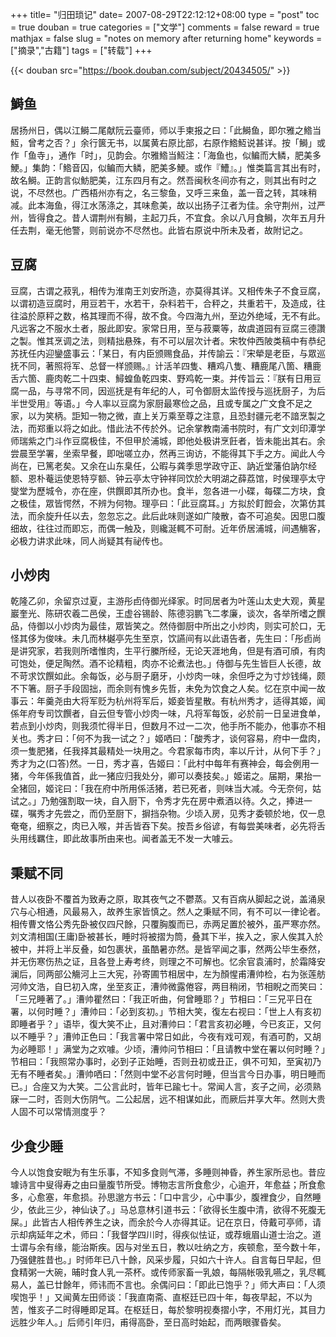 +++
title= "归田琐记"
date= 2007-08-29T22:12:12+08:00
type = "post"
toc = true
douban = true
categories = ["文学"]
comments = false
reward = true
mathjax = false
slug = "notes on memory after returning home"
keywords = ["摘录","古籍"]
tags = ["转载"]
+++

{{< douban src="https://book.douban.com/subject/20434505/" >}}

## 鰣鱼

居扬州日，偶以江鰣二尾献阮云臺师，师以手柬报之曰：「此鰣鱼，即尔雅之鯦当魱，曾考之否？」余行篋无书，以属黄右原比部，右原作鯦魱说甚详。按「鰣」或作「鱼寺」，通作「时」，见韵会。尔雅鯦当魱注：「海鱼也，似鳊而大鳞，肥美多鯁。」集韵：「鯦音囚，似鳊而大鳞，肥美多鯁。或作『鰽』。」惟类篇言其出有时，故名鰣。正韵言似魴肥美，江东四月有之。然吾闽秋冬间亦有之，则其出有时之说，不尽然也。广西梧州亦有之，名三黎鱼，又呼三来鱼，盖一音之转，其味稍减。此本海鱼，得江水荡涤之，其味愈美，故以出扬子江者为佳。余守荆州，过严州，皆得食之。昔人谓荆州有鰣，主起刀兵，不宜食。余以八月食鰣，次年五月升任去荆，毫无他警，则前说亦不尽然也。此皆右原说中所未及者，故附记之。

<!--more-->

## 豆腐

豆腐，古谓之菽乳，相传为淮南王刘安所造，亦莫得其详。又相传朱子不食豆腐，以谓初造豆腐时，用豆若干，水若干，杂料若干，合秤之，共重若干，及造成，往往溢於原秤之数，格其理而不得，故不食。今四海九州，至边外绝域，无不有此。凡远客之不服水土者，服此即安。家常日用，至与菽粟等，故虞道园有豆腐三德讚之製。惟其烹调之法，则精拙悬殊，有不可以层次计者。宋牧仲西陂类稿中有恭纪苏抚任内迎鑾盛事云：「某日，有内臣颁赐食品，并传諭云：『宋犖是老臣，与眾巡抚不同，著照将军、总督一样颁赐。』计活羊四隻、糟鸡八隻、糟鹿尾八箇、糟鹿舌六箇、鹿肉乾二十四束、鱘蝗鱼乾四束、野鸡乾一束。并传旨云：『朕有日用豆腐一品，与寻常不同，因巡抚是有年纪的人，可令御厨太监传授与巡抚厨子，为后半世受用』等语。」今人率以豆腐为家厨最寒俭之品，且或专属之广文食不足之家，以为笑柄。詎知一物之微，直上关万乘至尊之注意，且恐封疆元老不諳烹製之法，而郑重以将之如此。惜此法不传於外。记余掌教南浦书院时，有广文刘印潭学师瑞紫之门斗作豆腐极佳，不但甲於浦城，即他处极讲烹飪者，皆未能出其右。余尝晨至学署，坐索早餐，即咄嗟立办，然再三询访，不能得其下手之方。闻此人今尚在，已篤老矣。又余在山东臬任，公暇与龚季思学政守正、訥近堂藩伯訥尔经额、恩朴菴运使恩特亨额、钟云亭太守钟祥同饮於大明湖之薛荔馆，时侯理亭太守燮堂为歷城令，亦在座，供饌即其所办也。食半，忽各进一小碟，每碟二方块，食之极佳，眾皆愕然，不辨为何物。理亭曰：「此豆腐耳。」方拟於飣餖会，次第仿其法，而余旋升任以去，忽忽忘之。此后此味则遂如广陵散，杳不可追矣。因思口腹细故，往往过而即忘，而偶一触及，则纔涎輒不可耐。近年侨居浦城，间遇觴客，必极力讲求此味，同人尚疑其有祕传也。

## 小炒肉

乾隆乙卯，余留京过夏，主游彤卣侍御光绎家。时同居者为叶莲山太史大观，黄星巖奎光、陈研农羲二邑侯，王虚谷锡龄、陈德羽鹏飞二孝廉，谈次，各举所嗜之饌品，侍御以小炒肉为最佳，眾皆笑之。然侍御厨中所出之小炒肉，则实可於口，无怪其侈为俊味。未几而林樾亭先生至京，饮讌间有以此语告者，先生曰：「彤卣尚是讲究家，若我则所嗜惟肉，生平行縢所经，无论天涯地角，但是有酒可頎，有肉可饱处，便足陶然。酒不论精粗，肉亦不论煮法也。」侍御与先生皆巨人长德，故不苛求饮饌如此。余每饭，必与厨子磨牙，小炒肉一味，余但呼之为寸炒钱绳，颇不下箸。厨子手段固拙，而余则有愧乡先哲，未免为饮食之人矣。忆在京中闻一故事云：年羹尧由大将军贬为杭州将军后，姬妾皆星散。有杭州秀才，适得其姬，闻係年府专司饮饌者，自云但专管小炒肉一味，凡将军每饭，必於前一日呈进食单，若点到小炒肉，则我须忙得半日，但数月不过一二次，他手所不能办，他事亦不相关也。秀才曰：「何不为我一试之？」姬哂曰：「酸秀才，谈何容易，府中一盘肉，须一隻肥猪，任我择其最精处一块用之。今君家每市肉，率以斤计，从何下手？」秀才为之(口答)然。一日，秀才喜，告姬曰：「此村中每年有赛神会，每会例用一猪，今年係我值首，此一猪应归我处分，卿可以奏技矣。」姬诺之。届期，果抬一全猪回，姬诧曰：「我在府中所用係活猪，若已死者，则味当大减。今无奈何，姑试之。」乃勉强割取一块，自入厨下，令秀才先在房中煮酒以待。久之，捧进一碟，嘱秀才先尝之，而仍至厨下，摒挡杂物。少顷入房，见秀才委顿於地，仅一息奄奄，细察之，肉已入喉，并舌皆吞下矣。按吾乡俗谚，有每尝美味者，必先将舌头用线羈住，即此故事所由来也。闻者盖无不发一大噱云。

## 秉赋不同

昔人以夜卧不覆首为致寿之原，取其夜气之不鬱蒸。又有百病从脚起之说，盖涌泉穴与心相通，风最易入，故养生家皆慎之。然人之秉赋不同，有不可以一律论者。相传曹文恪公秀先卧被仅四尺餘，只覆胸腹而已，赤两足置於被外，虽严寒亦然。刘文清相国(王庸)卧被甚长，睡时将被摺为筒，叠其下半，挨入之，家人俟其入於被中，并将上半反叠，如包裹状，虽酷暑亦然。是皆罕闻之事，然两公毕生泰然，并无伤寒伤热之证，且各登上寿考终，则理之不可解也。忆余官袁浦时，於霜降安澜后，同两部公觴河上三大宪，孙寄圃节相居中，左为顏惺甫漕帅检，右为张莲舫河帅文浩，自巳初入席，坐至亥正，漕帅微露倦容，两目稍闭，节相睨之而笑曰：「三兄睡著了。」漕帅瞿然曰：「我正听曲，何曾睡耶？」节相曰：「三兄平日在署，以何时睡？」漕帅曰：「必到亥初。」节相大笑，復左右视曰：「世上人有亥初即睡者乎？」语毕，復大笑不止，且对漕帅曰：「君言亥初必睡，今已亥正，又何以不睡乎？」漕帅正色曰：「我言署中常日如此，今夜有戏可观，有酒可酌，又胡为必睡耶！」满堂为之欢噱。少顷，漕帅问节相曰：「且请教中堂在署以何时睡？」节相曰：「我照常办事时，必到子正始睡，否则丑初或丑正，俱不可知，至寅初乃无有不睡者矣。」漕帅哂曰：「然则中堂不必言何时睡，但当言今日办事，明日睡而已。」合座又为大笑。二公言此时，皆年已踰七十。常闻人言，亥子之间，必须熟寐一二时，否则大伤阴气。二公起居，远不相谋如此，而厥后并享大年。然则大贵人固不可以常情测度乎？

## 少食少睡

今人以饱食安眠为有生乐事，不知多食则气滞，多睡则神昏，养生家所忌也。昔应璩诗言中叟得寿之由曰量腹节所受。博物志言所食愈少，心逾开，年愈益；所食愈多，心愈塞，年愈损。孙思邈方书云：「口中言少，心中事少，腹裡食少，自然睡少，依此三少，神仙诀了。」马总意林引道书云：「欲得长生腹中清，欲得不死腹无屎。」此皆古人相传养生之诀，而余於今人亦得其证。记在京日，侍戴可亭师，请示却病延年之术，师曰：「我督学四川时，得疾似怯证，或荐蛾眉山道士治之。道士谓与余有缘，能治斯疾。因与对坐五日，教以吐纳之方，疾顿愈，至今数十年，乃强健胜昔也。」时师年已八十餘，风采步履，只如六十许人。自言每日早起，但食精粥一大碗，晡时食人乳一茶杯。或传师家畜一乳娘，每隔帐吸乳嚥之，乳尽輒易人，盖已廿餘年，师讳而不言也。余偶问曰：「即此已饱乎？」师大声曰：「人须喫饱乎！」又闻黄左田师谈：「我直南斋、直枢廷已四十年，每夜早起，不以为苦，惟亥子二时得睡即足耳。在枢廷日，每於黎明视奏摺小字，不用灯光，其目力远胜少年人。」后师引年归，甫得高卧，至日高时始起，而两眼骤昏矣。
